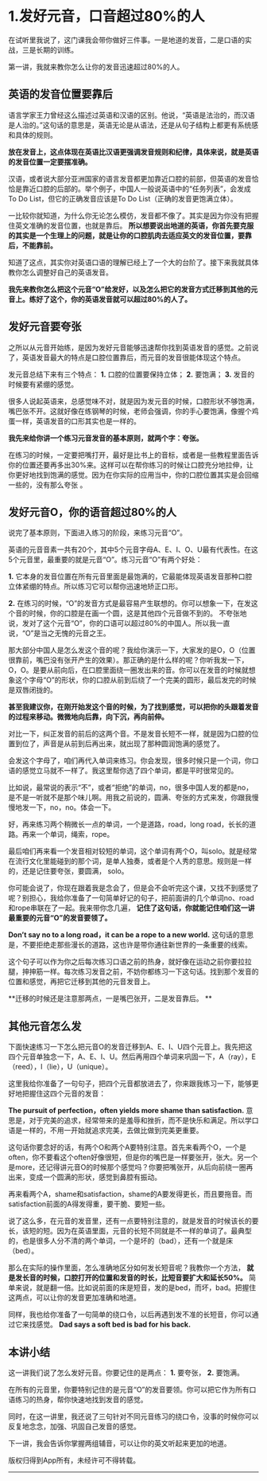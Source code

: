 # 1.发好元音，口音超过80%的人

在试听里我说了，这门课我会带你做好三件事。一是地道的发音，二是口语的实战，三是长期的训练。

第一讲，我就来教你怎么让你的发音迅速超过80%的人。

## 英语的发音位置要靠后

语言学家王力曾经这么描述过英语和汉语的区别。他说，“英语是法治的，而汉语是人治的。”这句话的意思是，英语无论是从语法，还是从句子结构上都更有系统感和具体的规则。

 **放在发音上，这点体现在英语比汉语更强调发音规则和纪律，具体来说，就是英语的发音位置一定要摆准确。**

汉语，或者说大部分亚洲国家的语言发音都更加靠近口腔的前部，但英语的发音恰恰是靠近口腔的后部的。举个例子，中国人一般说英语中的“任务列表”，会发成To Do List，但它的正确发音应该是To Do List（正确的发音更饱满立体）。

一比较你就知道，为什么你无论怎么模仿，发音都不像了。其实是因为你没有把握住英文准确的发音位置，也就是靠后。 **所以想要说出地道的英语，你首先要克服的其实是一个生理上的问题，就是让你的口腔肌肉去适应英文的发音位置，要靠后，不能靠前。**

知道了这点，其实你对英语口语的理解已经上了一个大的台阶了。接下来我就具体教你怎么调整好自己的英语发音。     

 **我先来教你怎么把这个元音“O”给发好，以及怎么把它的发音方式迁移到其他的元音上。练好了这个，你的英语发音就可以超过80%的人了。**

## 发好元音要夸张

之所以从元音开始练，是因为发好元音能够迅速帮你找到英语发音的感觉。之前说了，英语发音最大的特点是口腔位置靠后，而元音的发音很能体现这个特点。

发元音总结下来有三个特点： **1.** 口腔的位置要保持立体； **2.** 要饱满； **3.** 发音的时候要有紧绷的感觉。

很多人说起英语来，总感觉味不对，就是因为发元音的时候，口腔形状不够饱满，嘴巴张不开。这就好像在练钢琴的时候，老师会强调，你的手心要饱满，像握个鸡蛋一样，英语发音的口形其实也是一样的。

 **我先来给你讲一个练习元音发音的基本原则，就两个字：夸张。**  

在练习的时候，一定要把嘴打开，最好是比书上的音标，或者是一些教程里面告诉你的位置还要再多出30%来。这样可以在帮你练习的时候让口腔充分地拉伸，让你更好地找到饱满的感觉。因为在你实际的应用当中，你的口腔位置其实是会回缩一些的，没有那么夸张 。    

## 发好元音O，你的语音超过80%的人

说完了基本原则，下面进入练习的阶段，来练习元音“O”。

英语的元音音素一共有20个，其中5个元音字母A、E、I、O、U最有代表性。在这5个元音里，最重要的就是元音“O”。练习元音“O”有两个好处：

 **1.** 它本身的发音位置在所有元音里面是最饱满的，它最能体现英语发音那种口腔立体紧绷的特点。所以练习它可以帮你迅速地矫正口形。

 **2.** 在练习的时候，“O”的发音方式是最容易产生联想的。你可以想象一下，在发这个音的时候，你的口腔是在画一个圆，这是其他四个元音做不到的。 不夸张地说，发对了这个元音“O”，你的口语可以超过80%的中国人。所以我一直说，“O”是当之无愧的元音之王。

那大部分中国人是怎么发这个音的呢？我给你演示一下，大家发的是O，O（位置很靠前，嘴巴没有张开产生的效果）。那正确的是什么样的呢？你听我发一下，O，O。是要从前向后，在口腔里面绕一圈发出来的音。你可以在发音的时候就想象这个字母“O”的形状，你的口腔从前到后绕了一个完美的圆形，最后发完的时候是双唇闭拢的。

 **甚至我建议你，在刚开始发这个音的时候，为了找到感觉，可以把你的头跟着发音的过程来移动。微微地向后靠，向下沉，再向前伸。**

对比一下，纠正发音的前后的这两个音。不是发音长短不一样，就是因为口腔的位置到位了，声音是从前到后再出来，就出现了那种圆润饱满的感觉了。

会发这个字母了，咱们再代入单词来练习。你会发现，很多时候只是一个词，你口语的感觉立马就不一样了。我这里帮你选了四个单词，都是平时很常见的。

比如说，最常说的表示“不”，或者“拒绝”的单词，no，很多中国人发的都是no，是不是一听就不是那个味儿啊。用我之前说的，圆满、夸张的方式来发，你跟我慢慢地发一下，no，no。体会一下。

好，再来练习两个稍微长一点的单词，一个是道路，road，long road，长长的道路。再来一个单词，绳索，rope。

最后咱们再来看一个发音相对较短的单词，这个单词有两个O，叫solo。就是经常在流行文化里能碰到的那个词，是单人独奏，或者是个人秀的意思。规则是一样的，还是记住要夸张，要圆满， solo。

你可能会说了，你现在跟着我是念会了，但是会不会听完这个课，又找不到感觉了呢？别担心，我给你准备了一句简单好记的句子，把前面讲的几个单词no、road和rope串联在了一起。我来带你念几遍， **记住了这句话，你就能记住咱们这一讲最重要的元音“O”的发音要领了。**

 **Don’t say no to a long road，it can be a rope to a new world.** 这句话的意思是，不要拒绝走那些漫长的道路，这也许是带你通往新世界的一条重要的线索。

这个句子可以作为你之后每次练习口语之前的热身，就好像在运动之前你要拉拉腿，抻抻筋一样。每次练习发音之前，不妨你都练习一下这句话。找到那个发音的位置和感觉，再把它迁移到其他的元音发音上。

 **迁移的时候还是注意那两点，一是嘴巴张开，二是发音靠后。 **   

## 其他元音怎么发

下面快速练习一下怎么把元音O的发音迁移到A、E、I、U四个元音上。我先把这四个元音单独念一下，A、E、I、U。然后再用四个单词来巩固一下，A（ray），E（reed），I（lie），U（unique）。

这里我给你准备了一句句子，把四个元音都放进去了，你来跟我练习一下，能够更好地把握住这四个元音的发音：

 **The pursuit of perfection，often yields more shame than satisfaction.** 意思是，对于完美的追求，经常带来的是羞辱和挫折，而不是快乐和满足。所以学口语是一样的，不用一开始就追求完美，去做比做到完美更重要。

这句话你要念好的话，有两个O和两个A要特别注意。首先来看两个O，一个是often，你不要看这个often好像很短，但是你的嘴巴是一样要张开，张大。另一个是more，还记得讲元音O的时候那个感觉吗？你要把嘴张开，从后向前绕一圈再出来，变成一个圆满的形状，感觉到鼻腔有振动。

再来看两个A，shame和satisfaction，shame的A要发得更长，而且要拖音。而satisfaction前面的A得发得重，要干脆、要短一些。

说了这么多，在元音的发音里，还有一点要特别注意的，就是发音的时候该长的要长，该短的短。因为在英语里面，元音的长短不同就是不一样的单词了。最典型的，也是很多人分不清的两个单词，一个是坏的（bad），还有一个就是床（bed）。

那么在实际的操作里面，怎么准确地区分如何发长短音呢？我教你一个方法， **就是发长音的时候，口腔打开的位置和发音的时长，比短音要扩大和延长50%。** 简单来说，就是翻一倍。比如说前面的床是短音，发的是bed，而坏，bad。把握住这两点，可以让你的发音更加准确和地道。

同样，我也给你准备了一句简单的绕口令，以后再遇到发不准的长短音，你可以通过它来找感觉。 **Dad says a soft bed is bad for his back.**

## 本讲小结

这一讲我们说了怎么发好元音。你要记住的是两点： **1.** 要夸张， **2.** 要饱满。

在所有的元音里，你要特别记住的是元音“O”的发音要领。你可以把它作为所有口语练习的热身，帮你快速地找到发音的感觉。

同时，在这一讲里，我还说了三句针对不同元音练习的绕口令，没事的时候你可以反复地念念，加强、巩固自己发音的感觉。

下一讲，我会告诉你掌握两组辅音，可以让你的英文听起来更加的地道。    

版权归得到App所有，未经许可不得转载。

---
